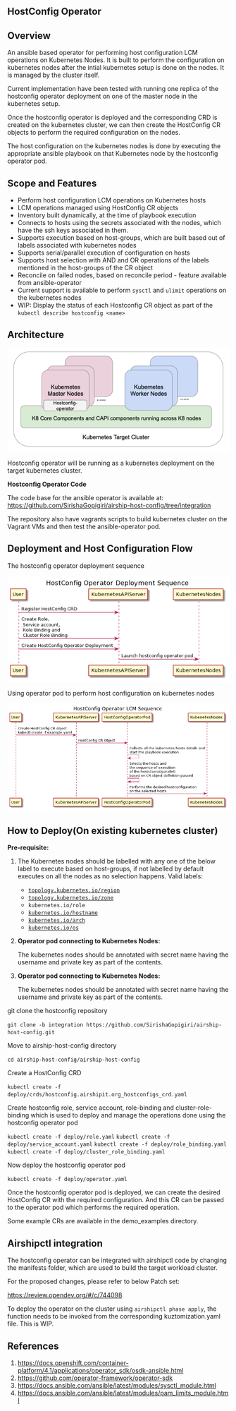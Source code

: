 ## HostConfig Operator


## Overview
An ansible based operator for performing host configuration LCM operations on Kubernetes Nodes. It is built to perform the configuration on kubernetes nodes after the intial kubernetes setup is done on the nodes. It is managed by the cluster itself.

Current implementation have been tested with running one replica of the hostconfig operator deployment on one of the master node in the kubernetes setup.

Once the hostconfig operator is deployed and the corresponding CRD is created on the kubernetes cluster, we can then create the HostConfig CR objects to perform the required configuration on the nodes.  

The host configuration on the kubernetes nodes is done by executing the appropriate ansible playbook on that Kubernetes node by the hostconfig operator pod.


## Scope and Features
* Perform host configuration LCM operations on Kubernetes hosts
* LCM operations managed using HostConfig CR objects
* Inventory built dynamically, at the time of playbook execution
* Connects to hosts using the secrets associated with the nodes, which have the ssh keys associated in them.
* Supports execution based on host-groups, which are built based out of labels associated with kubernetes nodes
* Supports serial/parallel execution of configuration on hosts
* Supports host selection with AND and OR operations of the labels mentioned in the host-groups of the CR object
* Reconcile on failed nodes, based on reconcile period - feature available from ansible-operator
* Current support is available to perform `sysctl` and `ulimit` operations on the kubernetes nodes
* WIP: Display the status of each Hostconfig CR object as part of the `kubectl describe hostconfig <name>`

## Architecture

![](Deployment_Architecture.png)


Hostconfig operator will be running as a kubernetes deployment on the target kubernetes cluster.

**Hostconfig Operator Code**

The code base for the ansible operator is available at: https://github.com/SirishaGopigiri/airship-host-config/tree/integration

The repository also have vagrants scripts to build kubernetes cluster on the Vagrant VMs and then test the ansible-operator pod.

## Deployment and Host Configuration Flow

The hostconfig operator deployment sequence

![](deployment_flow.png)

Using operator pod to perform host configuration on kubernetes nodes

![](CR_creation_flow.png)


## How to Deploy(On existing kubernetes cluster)

**Pre-requisite:**

1. The Kubernetes nodes should be labelled with any one of the below label to execute based on host-groups, if not labelled by default executes on all the nodes as no selection happens.
    Valid labels:
    * [`topology.kubernetes.io/region`](https://kubernetes.io/docs/reference/kubernetes-api/labels-annotations-taints/#topologykubernetesiozone)
    * [`topology.kubernetes.io/zone`](https://kubernetes.io/docs/reference/kubernetes-api/labels-annotations-taints/#topologykubernetesioregion)
    * `kubernetes.io/role`
    * [`kubernetes.io/hostname`](https://kubernetes.io/docs/reference/kubernetes-api/labels-annotations-taints/#kubernetes-io-hostname)
    * [`kubernetes.io/arch`](https://kubernetes.io/docs/reference/kubernetes-api/labels-annotations-taints/#kubernetes-io-arch)
    * [`kubernetes.io/os`](https://kubernetes.io/docs/reference/kubernetes-api/labels-annotations-taints/#kubernetes-io-os)

2. **Operator pod connecting to Kubernetes Nodes:**

    The kubernetes nodes should be annotated with secret name having the username and private key as part of the contents.
2. **Operator pod connecting to Kubernetes Nodes:**

    The kubernetes nodes should be annotated with secret name having the username and private key as part of the contents.

git clone the hostconfig repository

`git clone -b integration https://github.com/SirishaGopigiri/airship-host-config.git`

Move to airship-host-config directory

`cd airship-host-config/airship-host-config`

Create a HostConfig CRD

`kubectl create -f deploy/crds/hostconfig.airshipit.org_hostconfigs_crd.yaml`

Create hostconfig role, service account, role-binding and cluster-role-binding which is used to deploy and manage the operations done using the hostconfig operator pod

`kubectl create -f deploy/role.yaml`
`kubectl create -f deploy/service_account.yaml`
`kubectl create -f deploy/role_binding.yaml`
`kubectl create -f deploy/cluster_role_binding.yaml`

Now deploy the hostconfig operator pod

`kubectl create -f deploy/operator.yaml`

Once the hostconfig operator pod is deployed, we can create the desired HostConfig CR with the required configuration. And this CR can be passed to the operator pod which performs the required operation.

Some example CRs are available in the demo_examples directory.

## Airshipctl integration

The hostconfig operator can be integrated with airshipctl code by changing the manifests folder, which are used to build the target workload cluster.

For the proposed changes, please refer to below Patch set:

https://review.opendev.org/#/c/744098

To deploy the operator on the cluster using `airshipctl phase apply`, the function needs to be invoked from the corresponding kuztomization.yaml file. This is WIP.

## References

1. https://docs.openshift.com/container-platform/4.1/applications/operator_sdk/osdk-ansible.html
2. https://github.com/operator-framework/operator-sdk
3. https://docs.ansible.com/ansible/latest/modules/sysctl_module.html
4. https://docs.ansible.com/ansible/latest/modules/pam_limits_module.html
